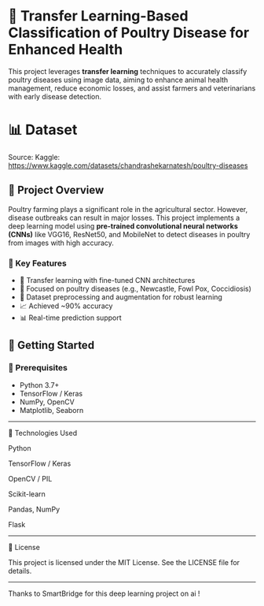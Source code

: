# 🐔 Transfer Learning-Based Classification of Poultry Disease for Enhanced Health

This project leverages **transfer learning** techniques to accurately classify poultry diseases using image data, aiming to enhance animal health management, reduce economic losses, and assist farmers and veterinarians with early disease detection.


# 📊 Dataset

Source: Kaggle: https://www.kaggle.com/datasets/chandrashekarnatesh/poultry-diseases




## 📌 Project Overview

Poultry farming plays a significant role in the agricultural sector. However, disease outbreaks can result in major losses. This project implements a deep learning model using **pre-trained convolutional neural networks (CNNs)** like VGG16, ResNet50, and MobileNet to detect diseases in poultry from images with high accuracy.

### 🔬 Key Features

- 🧠 Transfer learning with fine-tuned CNN architectures
- 🐓 Focused on poultry diseases (e.g., Newcastle, Fowl Pox, Coccidiosis)
- 📸 Dataset preprocessing and augmentation for robust learning
- 📈 Achieved ~90% accuracy
- 📊 Real-time prediction support

## 🚀 Getting Started

### 🔧 Prerequisites

- Python 3.7+
- TensorFlow / Keras
- NumPy, OpenCV
- Matplotlib, Seaborn
___

🧪 Technologies Used

Python

TensorFlow / Keras

OpenCV / PIL

Scikit-learn

Pandas, NumPy

Flask



---

📜 License

This project is licensed under the MIT License.
See the LICENSE file for details.


---

Thanks to SmartBridge for this deep learning project on ai !







